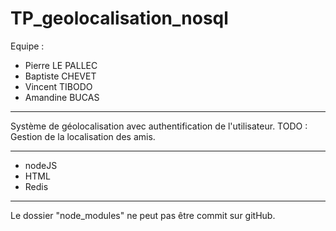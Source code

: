 # TP_geolocalisation_nosql

Equipe : 
- Pierre LE PALLEC
- Baptiste CHEVET
- Vincent TIBODO 
- Amandine BUCAS

-------------------------------------------------------------

Système de géolocalisation avec authentification de l'utilisateur.
TODO : Gestion de la localisation des amis.

-------------------------------------------------------------

- nodeJS
- HTML
- Redis

-------------------------------------------------------------

Le dossier "node_modules" ne peut pas être commit sur gitHub.
